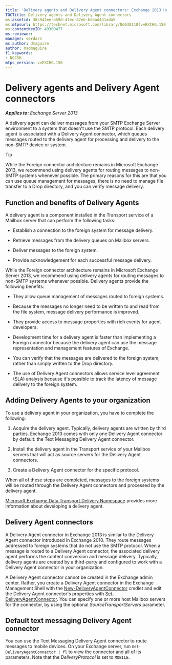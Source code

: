 ```yaml
---
title: 'Delivery agents and Delivery Agent connectors: Exchange 2013 Help'
TOCTitle: Delivery agents and Delivery Agent connectors
ms:assetid: 38c942ee-b59d-47ec-87eb-bebad441ada5
ms:mtpsurl: https://technet.microsoft.com/library/Dd638118(v=EXCHG.150)
ms:contentKeyID: 49300477
ms.reviewer: 
manager: serdars
ms.author: dmaguire
author: msdmaguire
f1.keywords:
- NOCSH
mtps_version: v=EXCHG.150
---
```


# Delivery agents and Delivery Agent connectors

_**Applies to:** Exchange Server 2013_

A delivery agent can deliver messages from your SMTP Exchange Server environment to a system that doesn't use the SMTP protocol. Each delivery agent is associated with a Delivery Agent connector, which queues messages routed to the delivery agent for processing and delivery to the non-SMTP device or system.

> [!TIP]
> While the Foreign connector architecture remains in Microsoft Exchange 2013, we recommend using delivery agents for routing messages to non-SMTP systems whenever possible. The primary reasons for this are that you can use queue management for messages, there is no need to manage file transfer to a Drop directory, and you can verify message delivery.

## Function and benefits of Delivery Agents

A delivery agent is a component installed in the Transport service of a Mailbox server that can perform the following tasks:

- Establish a connection to the foreign system for message delivery.

- Retrieve messages from the delivery queues on Mailbox servers.

- Deliver messages to the foreign system.

- Provide acknowledgement for each successful message delivery.

While the Foreign connector architecture remains in Microsoft Exchange Server 2013, we recommend using delivery agents for routing messages to non-SMTP systems whenever possible. Delivery agents provide the following benefits:

- They allow queue management of messages routed to foreign systems.

- Because the messages no longer need to be written to and read from the file system, message delivery performance is improved.

- They provide access to message properties with rich events for agent developers.

- Development time for a delivery agent is faster than implementing a Foreign connector because the delivery agent can use the message representation and management features of Exchange.

- You can verify that the messages are delivered to the foreign system, rather than simply written to the Drop directory.

- The use of Delivery Agent connectors allows service level agreement (SLA) analysis because it's possible to track the latency of message delivery to the foreign system.

## Adding Delivery Agents to your organization

To use a delivery agent in your organization, you have to complete the following:

1. Acquire the delivery agent. Typically, delivery agents are written by third parties. Exchange 2013 comes with only one Delivery Agent connector by default: the Text Messaging Delivery Agent connector.

2. Install the delivery agent in the Transport service of your Mailbox servers that will act as source servers for the Delivery Agent connectors.

3. Create a Delivery Agent connector for the specific protocol.

When all of these steps are completed, messages to the foreign systems will be routed through the Delivery Agent connectors and processed by the delivery agent.

[Microsoft.Exchange.Data.Transport.Delivery Namespace](/previous-versions/office/exchange-server-api/aa564119(v=exchg.150)) provides more information about developing a delivery agent.

## Delivery Agent connectors

A Delivery Agent connector in Exchange 2013 is similar to the Delivery Agent connector introduced in Exchange 2010. They route messages addressed to foreign systems that do not use the SMTP protocol. When a message is routed to a Delivery Agent connector, the associated delivery agent performs the content conversion and message delivery. Typically, delivery agents are created by a third-party and configured to work with a Delivery Agent connector in your organization.

A Delivery Agent connector cannot be created in the Exchange admin center. Rather, you create a Delivery Agent connector in the Exchange Management Shell with the [New-DeliveryAgentConnector](/powershell/module/exchange/New-DeliveryAgentConnector) cmdlet and edit the Delivery Agent connector's properties with [Set-DeliveryAgentConnector](/powershell/module/exchange/Set-DeliveryAgentConnector). You can specify one or more host Mailbox servers for the connector, by using the optional *SourceTransportServers* parameter.

## Default text messaging Delivery Agent connector

You can use the Text Messaging Delivery Agent connector to route messages to mobile devices. On your Exchange server, run `Get-DeliveryAgentConnector | fl` to view the connector and all of its parameters. Note that the *DeliveryProtocol* is set to `MOBILE`.